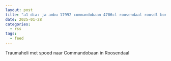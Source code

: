 ```yaml
---
layout: post
title: "a1 dia: ja ambu 17992 commandobaan 4706cl roosendaal roosdl bon 15260"
date: 2025-01-28
categories: 
  - rss
tags: 
  - feed
---
```


Traumaheli met spoed naar Commandobaan in Roosendaal
